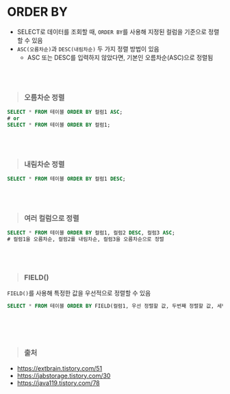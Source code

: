 # ORDER BY
- SELECT로 데이터를 조회할 때, ```ORDER BY```를 사용해 지정된 컬럼을 기준으로 정렬할 수 있음
- ```ASC(오름차순)```과 ```DESC(내림차순)``` 두 가지 정렬 방법이 있음
  - ASC 또는 DESC를 입력하지 않았다면, 기본인 오름차순(ASC)으로 정렬됨

<br><br>

> ### 오름차순 정렬
```sql
SELECT * FROM 테이블 ORDER BY 컬럼1 ASC;
# or
SELECT * FROM 테이블 ORDER BY 컬럼1;
```
<br><br>

> ### 내림차순 정렬
```sql
SELECT * FROM 테이블 ORDER BY 컬럼1 DESC;
```
<br><br>

> ### 여러 컬럼으로 정렬
```sql
SELECT * FROM 테이블 ORDER BY 컬럼1, 컬럼2 DESC, 컬럼3 ASC;
# 컬럼1을 오름차순, 컬럼2를 내림차순, 컬럼3을 오름차순으로 정렬
```
<br><br>

> ### FIELD()
```FIELD()```를 사용해 특정한 값을 우선적으로 정렬할 수 있음
```sql
SELECT * FROM 테이블 ORDER BY FIELD(컬럼1, 우선 정렬할 값, 두번째 정렬할 값, 세번째...);
```
<br><br><br>

> ### 출처
- https://extbrain.tistory.com/51
- https://jabstorage.tistory.com/30
- https://java119.tistory.com/78

